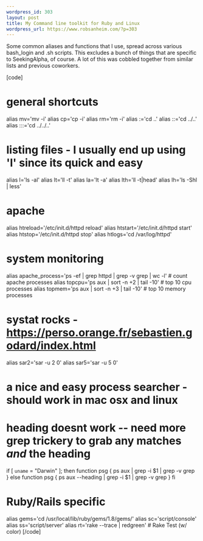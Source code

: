 ```yaml
--- 
wordpress_id: 303
layout: post
title: My Command line toolkit for Ruby and Linux
wordpress_url: https://www.robsanheim.com/?p=303
---
```

Some common aliases and functions that I use, spread across various bash_login and .sh scripts.  This excludes a bunch of things that are specific to SeekingAlpha, of course.  A lot of this was cobbled together from similar lists and previous coworkers.

[code]
# general shortcuts
alias mv='mv -i'
alias cp='cp -i'
alias rm='rm -i'
alias :='cd ..'
alias ::='cd ../..'
alias :::='cd ../../..'

# listing files - I usually end up using 'l' since its quick and easy
alias l='ls -al'
alias lt='ll -t'
alias la='lt -a'
alias lth='ll -t|head'
alias lh='ls -Shl | less'

# apache
alias htreload='/etc/init.d/httpd reload'
alias htstart='/etc/init.d/httpd start'
alias htstop='/etc/init.d/httpd stop'
alias htlogs='cd /var/log/httpd'

# system monitoring
alias apache_process='ps -ef | grep httpd | grep -v grep | wc -l' # count apache processes
alias topcpu='ps aux | sort -n +2 | tail -10'  # top 10 cpu processes
alias topmem='ps aux | sort -n +3 | tail -10'  # top 10 memory processes

# systat rocks - https://perso.orange.fr/sebastien.godard/index.html
alias sar2='sar -u 2 0'
alias sar5='sar -u 5 0'

# a nice and easy process searcher - should work in mac osx and linux
# heading doesnt work -- need more grep trickery to grab any matches *and* the heading
if [ `uname` = "Darwin" ]; then
	function psg { 
		ps aux  | grep -i $1  | grep -v grep
	}
else
	function psg { 
		ps aux --heading | grep -i $1 | grep -v grep
	}
fi

# Ruby/Rails specific
alias gems='cd /usr/local/lib/ruby/gems/1.8/gems/'
alias sc='script/console'
alias ss='script/server'
alias rt='rake --trace | redgreen' # Rake Test (w/ color)
[/code]
